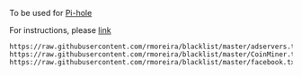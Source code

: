 To be used for [Pi-hole](https://pi-hole.net/)

For instructions, please [link](https://discourse.pi-hole.net/t/how-do-i-add-additional-block-lists-to-pi-hole/259)

```
https://raw.githubusercontent.com/rmoreira/blacklist/master/adservers.txt
https://raw.githubusercontent.com/rmoreira/blacklist/master/CoinMiner.txt
https://raw.githubusercontent.com/rmoreira/blacklist/master/facebook.txt
```
